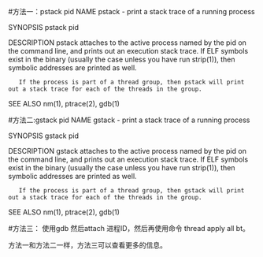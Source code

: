 
#方法一：pstack pid
NAME
        pstack - print a stack trace of a running process

SYNOPSIS
        pstack pid

DESCRIPTION
        pstack  attaches  to  the active process named by the pid on the command line, and prints out an execution stack trace.  If ELF symbols exist in the binary (usually the case
        unless you have run strip(1)), then symbolic addresses are printed as well.

       If the process is part of a thread group, then pstack will print out a stack trace for each of the threads in the group.

SEE ALSO
        nm(1), ptrace(2), gdb(1)


#方法二:gstack pid
NAME
        gstack - print a stack trace of a running process

SYNOPSIS
        gstack pid

DESCRIPTION
        gstack  attaches  to  the active process named by the pid on the command line, and prints out an execution stack trace.  If ELF symbols exist in the binary (usually the case
        unless you have run strip(1)), then symbolic addresses are printed as well.

       If the process is part of a thread group, then gstack will print out a stack trace for each of the threads in the group.

SEE ALSO
        nm(1), ptrace(2), gdb(1)


#方法三：
使用gdb 然后attach 进程ID，然后再使用命令 thread apply all bt。

方法一和方法二一样，方法三可以查看更多的信息。
